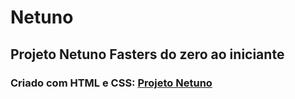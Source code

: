 # Netuno
 ## Projeto Netuno Fasters do zero ao iniciante
 ### Criado com HTML e CSS: <a href="https://ay88games.github.io/Netuno/Home_page.html">Projeto Netuno</a>

